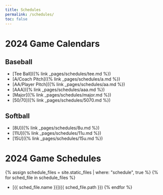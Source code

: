 ```yaml
---
title: Schedules
permalink: /schedules/
toc: false
---
```


# 2024 Game Calendars

## Baseball
* [Tee Ball]({% link _pages/schedules/tee.md %})
* [A/Coach Pitch]({% link _pages/schedules/a.md %})
* [AA/Player Pitch]({% link _pages/schedules/aa.md %})
* [AAA]({% link _pages/schedules/aaa.md %})
* [Major]({% link _pages/schedules/major.md %})
* [50/70]({% link _pages/schedules/5070.md %})

## Softball
* [8U]({% link _pages/schedules/8u.md %})
* [11U]({% link _pages/schedules/11u.md %})
* [15U]({% link _pages/schedules/15u.md %})

# 2024 Game Schedules

{% assign schedule_files = site.static_files | where: "schedule", true %}
{% for sched_file in schedule_files %}
* [{{ sched_file.name }}]({{ sched_file.path }})
{% endfor %}
